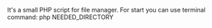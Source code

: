 It's a small PHP script for file manager.
For start you can use terminal command:
php NEEDED_DIRECTORY
